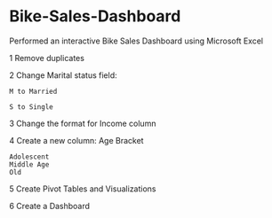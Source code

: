 # Bike-Sales-Dashboard
Performed an interactive Bike Sales Dashboard using Microsoft Excel

1 Remove duplicates

2 Change Marital status field:

	M to Married
  
	S to Single
  
3 Change the format for Income column 

4 Create a new column: 
  Age Bracket

	Adolescent
	Middle Age
	Old 
5 Create Pivot Tables and Visualizations

6 Create a Dashboard
